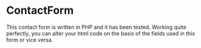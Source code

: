 # ContactForm
This contact form is written in PHP and it has been tested. Working quite perfectly, you can alter your html code on the basis of the fields used in this form or vice versa.
